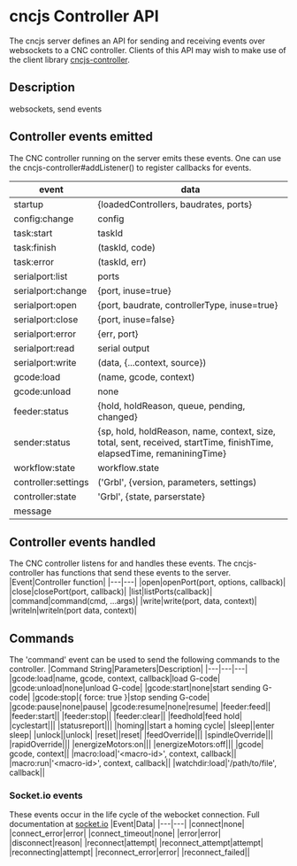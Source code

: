 # cncjs Controller API
The cncjs server defines an API for sending and receiving events over websockets to a CNC controller. Clients of this API may wish to make use of the client library [cncjs-controller](https://github.com/cncjs/cncjs-controller).

## Description
websockets, send events

## Controller events emitted
The CNC controller running on the server emits these events. One can use the cncjs-controller#addListener() to register callbacks for events.

|event|data|
|---|---|
|startup|{loadedControllers, baudrates, ports}|
|config:change|config|
|task:start|taskId|
|task:finish|(taskId, code)|
|task:error|(taskId, err)|
|serialport:list|ports|
|serialport:change|{port, inuse=true}|
|serialport:open|{port, baudrate, controllerType, inuse=true}|
|serialport:close|{port, inuse=false}|
|serialport:error|{err, port}|
|serialport:read|serial output|
|serialport:write|(data, {...context, source})|
|gcode:load|(name, gcode, context)|
|gcode:unload|none|
|feeder:status|{hold, holdReason, queue, pending, changed}|
|sender:status|{sp, hold, holdReason, name, context, size, total, sent, received, startTime, finishTime, elapsedTime, remaniningTime}|
|workflow:state|workflow.state|
|controller:settings|('Grbl', {version, parameters, settings)|
|controller:state|'Grbl', {state, parserstate}|
|message||

## Controller events handled
The CNC controller listens for and handles these events. The cncjs-controller has functions that send these events to the server.
|Event|Controller function|
|---|---|
|open|openPort(port, options, callback)|
|close|closePort(port, callback)|
|list|listPorts(callback)|
|command|command(cmd, ...args)|
|write|write(port, data, context)|
|writeln|writeln(port data, context)|

## Commands
The 'command' event can be used to send the following commands to the controller.
|Command String|Parameters|Description|
|---|---|---|
|gcode:load|name, gcode, context, callback|load G-code|
|gcode:unload|none|unload G-code|
|gcode:start|none|start sending G-code|
|gcode:stop|{ force: true }|stop sending G-code|
|gcode:pause|none|pause|
|gcode:resume|none|resume|
|feeder:feed||
|feeder:start||
|feeder:stop||
|feeder:clear||
|feedhold|feed hold|
|cyclestart|||
|statusreport|||
|homing||start a homing cycle|
|sleep||enter sleep|
|unlock||unlock|
|reset||reset|
|feedOverride|||
|spindleOverride|||
|rapidOverride|||
|energizeMotors:on|||
|energizeMotors:off|||
|gcode| gcode, context||
|macro:load|'\<macro-id\>', context, callback||
|macro:run|'\<macro-id\>', context, callback||
|watchdir:load|'/path/to/file', callback||


### Socket.io events
These events occur in the life cycle of the webocket connection. Full documentation at [socket.io](https://socket.io/docs/client-api)
|Event|Data|
|---|---|
|connect|none|
|connect_error|error|
|connect_timeout|none|
|error|error|
|disconnect|reason|
|reconnect|attempt|
|reconnect_attempt|attempt|
|reconnecting|attempt|
|reconnect_error|error|
|reconnect_failed||
